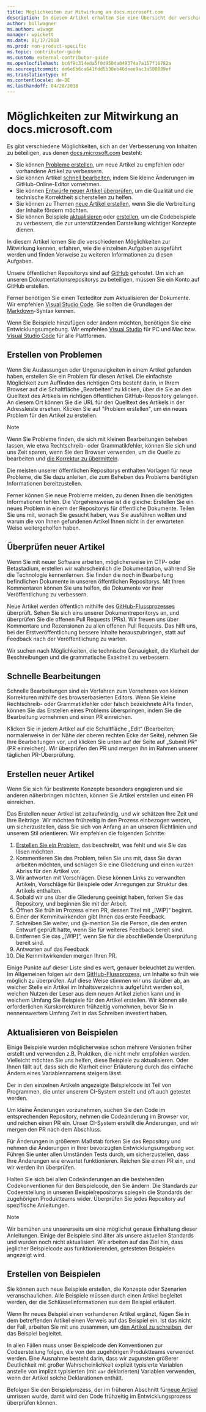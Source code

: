 ```yaml
---
title: Möglichkeiten zur Mitwirkung an docs.microsoft.com
description: In diesem Artikel erhalten Sie eine Übersicht der verschiedenen Möglichkeiten, wie Sie an docs.microsoft.com mitwirken können.
author: billwagner
ms.author: wiwagn
manager: wpickett
ms.date: 01/17/2018
ms.prod: non-product-specific
ms.topic: contributor-guide
ms.custom: external-contributor-guide
ms.openlocfilehash: bc6f9c314eda5f0d950da049374a7a157f16782a
ms.sourcegitcommit: de6e6b6ca641fdd5b30eb46deee9ac3a500089ef
ms.translationtype: HT
ms.contentlocale: de-DE
ms.lasthandoff: 04/28/2018
---
```

# <a name="how-to-contribute-to-docsmicrosoftcom"></a>Möglichkeiten zur Mitwirkung an docs.microsoft.com

Es gibt verschiedene Möglichkeiten, sich an der Verbesserung von Inhalten zu beteiligen, aus denen [docs.microsoft.com](https://docs.microsoft.com) besteht:

- Sie können [Probleme erstellen](#create-issues), um neue Artikel zu empfehlen oder vorhandene Artikel zu verbessern.
- Sie können Artikel [schnell bearbeiten](#quick-edits), indem Sie kleine Änderungen im GitHub-Online-Editor vornehmen.
- Sie können [Entwürfe neuer Artikel überprüfen](#review-new-articles), um die Qualität und die technische Korrektheit sicherstellen zu helfen.
- Sie können zu Themen [neue Artikel erstellen](#create-new-articles), wenn Sie die Verbreitung der Inhalte fördern möchten.
- Sie können Beispiele [aktualisieren](#update-samples) oder [erstellen](#create-samples), um die Codebeispiele zu verbessern, die zur unterstützenden Darstellung wichtiger Konzepte dienen.

In diesem Artikel lernen Sie die verschiedenen Möglichkeiten zur Mitwirkung kennen, erfahren, wie die einzelnen Aufgaben ausgeführt werden und finden Verweise zu weiteren Informationen zu diesen Aufgaben.

Unsere öffentlichen Repositorys sind auf [GitHub](https://wwww.GitHub.com) gehostet.  Um sich an unseren Dokumentationsrepositorys zu beteiligen, müssen Sie ein Konto auf GitHub erstellen.

Ferner benötigen Sie einen Texteditor zum Aktualisieren der Dokumente. Wir empfehlen [Visual Studio Code](https://www.visualstudio.com/code). Sie sollten die Grundlagen der [Markdown](https://daringfireball.net/projects/markdown/syntax)-Syntax kennen.

Wenn Sie Beispiele hinzufügen oder ändern möchten, benötigen Sie eine Entwicklungsumgebung. Wir empfehlen [Visual Studio](https://www.visualstudio.com) für PC und Mac bzw. [Visual Studio Code](https://www.visualstudio.com/code) für alle Plattformen.

## <a name="create-issues"></a>Erstellen von Problemen

Wenn Sie Auslassungen oder Ungenauigkeiten in einem Artikel gefunden haben, erstellen Sie ein Problem für diesen Artikel. Die einfachste Möglichkeit zum Auffinden des richtigen Orts besteht darin, in Ihrem Browser auf die Schaltfläche „Bearbeiten“ zu klicken, über die Sie an den Quelltext des Artikels im richtigen öffentlichen GitHub-Repository gelangen. An diesem Ort können Sie die URL für den Quelltext des Artikels in der Adressleiste ersehen. Klicken Sie auf "Problem erstellen", um ein neues Problem für den Artikel zu erstellen.

> [!NOTE]
> Wenn Sie Probleme finden, die sich mit kleinen Bearbeitungen beheben lassen, wie etwa Rechtschreib- oder Grammatikfehler, können Sie sich und uns Zeit sparen, wenn Sie den Browser verwenden, um die Quelle zu bearbeiten und [die Korrektur zu übermitteln](#quick-edits).

Die meisten unserer öffentlichen Repositorys enthalten Vorlagen für neue Probleme, die Sie dazu anleiten, die zum Beheben des Problems benötigten Informationen bereitzustellen.

Ferner können Sie neue Probleme melden, zu denen Ihnen die benötigten Informationen fehlen. Die Vorgehensweise ist die gleiche: Erstellen Sie ein neues Problem in einem der Repositorys für öffentliche Dokumente. Teilen Sie uns mit, wonach Sie gesucht haben, was Sie ausführen wollten und warum die von Ihnen gefundenen Artikel Ihnen nicht in der erwarteten Weise weitergeholfen haben.

## <a name="review-new-articles"></a>Überprüfen neuer Artikel

Wenn Sie mit neuer Software arbeiten, möglicherweise im CTP- oder Betastadium, erstellen wir wahrscheinlich die Dokumentation, während Sie die Technologie kennenlernen. Sie finden die noch in Bearbeitung befindlichen Dokumente in unseren öffentlichen Repositorys. Mit Ihren Kommentaren können Sie uns helfen, die Dokumente vor ihrer Veröffentlichung zu verbessern.

Neue Artikel werden öffentlich mithilfe des [GitHub-Flussprozesses](https://guides.github.com/introduction/flow/) überprüft. Sehen Sie sich eins unserer Dokumentreporitorys an, und überprüfen Sie die offenen Pull Requests (PRs). Wir freuen uns über Kommentare und Rezensionen zu allen offenen Pull Requests. Das hilft uns, bei der Erstveröffentlichung bessere Inhalte herauszubringen, statt auf Feedback nach der Veröffentlichung zu warten.

Wir suchen nach Möglichkeiten, die technische Genauigkeit, die Klarheit der Beschreibungen und die grammatische Exaktheit zu verbessern.

## <a name="quick-edits"></a>Schnelle Bearbeitungen

Schnelle Bearbeitungen sind ein Verfahren zum Vornehmen von kleinen Korrekturen mithilfe des browserbasierten Editors. Wenn Sie kleine Rechtschreib- oder Grammatikfehler oder falsch bezeichnete APIs finden, können Sie das Erstellen eines Problems überspringen, indem Sie die Bearbeitung vornehmen und einen PR einreichen.

Klicken Sie in jedem Artikel auf die Schaltfläche „Edit“ (Bearbeiten; normalerweise in der Nähe der oberen rechten Ecke der Seite), nehmen Sie Ihre Bearbeitungen vor, und klicken Sie unten auf der Seite auf „Submit PR“ (PR einreichen). Wir überprüfen den PR und mergen ihn im Rahmen unserer täglichen PR-Überprüfung.

## <a name="create-new-articles"></a>Erstellen neuer Artikel

Wenn Sie sich für bestimmte Konzepte besonders engagieren und sie anderen näherbringen möchten, können Sie Artikel erstellen und einen PR einreichen.

Das Erstellen neuer Artikel ist zeitaufwändig, und wir schätzen Ihre Zeit und Ihre Beiträge. Wir möchten frühzeitig in den Prozess einbezogen werden, um sicherzustellen, dass Sie sich von Anfang an an unseren Richtlinien und unserem Stil orientieren. Wir empfehlen die folgenden Schritte:

1. [Erstellen Sie ein Problem](#create-issues), das beschreibt, was fehlt und wie Sie das lösen möchten.
1. Kommentieren Sie das Problem, teilen Sie uns mit, dass Sie daran arbeiten möchten, und schlagen Sie eine Gliederung und einen kurzen Abriss für den Artikel vor.
1. Wir antworten mit Vorschlägen. Diese können Links zu verwandten Artikeln, Vorschläge für Beispiele oder Anregungen zur Struktur des Artikels enthalten.
1. Sobald wir uns über die Gliederung geeinigt haben, forken Sie das Repository, und beginnen Sie mit der Arbeit.
1. Öffnen Sie früh im Prozess einen PR, dessen Titel mit „[WIP]“ beginnt.
1. Einer der Kernmitwirkenden gibt Ihnen das erste Feedback.
1. Schreiben Sie weiter, und @-mention Sie die Person, die den ersten Entwurf geprüft hatte, wenn Sie für weiteres Feedback bereit sind.
1. Entfernen Sie das „[WIP]“, wenn Sie für die abschließende Überprüfung bereit sind.
1. Antworten auf das Feedback
1. Die Kernmitwirkenden mergen Ihren PR.

Einige Punkte auf dieser Liste sind es wert, genauer beleuchtet zu werden. Im Allgemeinen folgen wir dem [GitHub-Flussprozess](https://guides.github.com/introduction/flow/), um Inhalte so früh wie möglich zu überprüfen. Auf diese Weise stimmen wir uns darüber ab, an welcher Stelle ein Artikel im Inhaltsverzeichnis aufgeführt werden soll, welchen Nutzen der Leser aus dem neuen Artikel ziehen kann und in welchem Umfang Sie Beispiele für den Artikel erstellen. Wir können alle erforderlichen Kurskorrekturen frühzeitig vornehmen, bevor Sie in nennenswertem Umfang Zeit in das Schreiben investiert haben.

## <a name="update-samples"></a>Aktualisieren von Beispielen

Einige Beispiele wurden möglicherweise schon mehrere Versionen früher erstellt und verwenden z.B. Praktiken, die nicht mehr empfohlen werden. Vielleicht möchten Sie uns helfen, diese Beispiele zu aktualisieren. Oder Ihnen fällt auf, dass sich die Klarheit einer Erläuterung durch das einfache Ändern eines Variablennamens steigern lässt.

Der in den einzelnen Artikeln angezeigte Beispielcode ist Teil von Programmen, die unter unserem CI-System erstellt und oft auch getestet werden.

Um kleine Änderungen vorzunehmen, suchen Sie den Code im entsprechenden Repository, nehmen die Codeänderung im Browser vor, und reichen einen PR ein. Unser CI-System erstellt die Änderungen, und wir mergen den PR nach dem Abschluss.

Für Änderungen in größerem Maßstab forken Sie das Repository und nehmen die Änderungen in Ihrer bevorzugten Entwicklungsumgebung vor. Führen Sie unter allen Umständen Tests durch, um sicherzustellen, dass Ihre Änderungen wie erwartet funktionieren. Reichen Sie einen PR ein, und wir werden ihn überprüfen.

Halten Sie sich bei allen Codeänderungen an die bestehenden Codekonventionen für den Beispielcode, den Sie ändern. Die Standards zur Codeerstellung in unseren Beispielrepositorys spiegeln die Standards der zugehörigen Produktteams wider. Überprüfen Sie jedes Repository auf spezifische Anleitungen.

> [!NOTE]
> Wir bemühen uns unsererseits um eine möglichst genaue Einhaltung dieser Anleitungen. Einige der Beispiele sind älter als unsere aktuellen Standards und wurden noch nicht aktualisiert. Wir arbeiten auf das Ziel hin, dass jeglicher Beispielcode aus funktionierenden, getesteten Beispielen angezeigt wird.

## <a name="create-samples"></a>Erstellen von Beispielen

Sie können auch neue Beispiele erstellen, die Konzepte oder Szenarien veranschaulichen. Alle Beispiele müssen durch einen Artikel begleitet werden, der die Schlüsselinformationen aus dem Beispiel erläutert.

Wenn Ihr neues Beispiel einen vorhandenen Artikel ergänzt, fügen Sie in dem betreffenden Artikel einen Verweis auf das Beispiel ein. Ist das nicht der Fall, arbeiten Sie mit uns zusammen, um [den Artikel zu schreiben](#create-new-articles), der das Beispiel begleitet.

In allen Fällen muss unser Beispielcode den Konventionen zur Codeerstellung folgen, die von den zugehörigen Produktteams verwendet werden. Eine Ausnahme besteht darin, dass wir zugunsten größerer Deutlichkeit mit großer Wahrscheinlichkeit explizit typisierte Variablen anstelle von implizit typisierten (mit `var` deklarierten) Variablen verwenden, wenn der Artikel solche Deklarationen enthält.

Befolgen Sie den Beispielprozess, der im früheren Abschnitt für[neue Artikel](#create-new-articles) umrissen wurde, damit wird den Code frühzeitig im Entwicklungsprozess überprüfen können.

